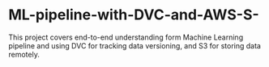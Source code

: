 # ML-pipeline-with-DVC-and-AWS-S-
This project covers end-to-end understanding form Machine Learning pipeline and using DVC for tracking data versioning, and S3 for storing data remotely. 
